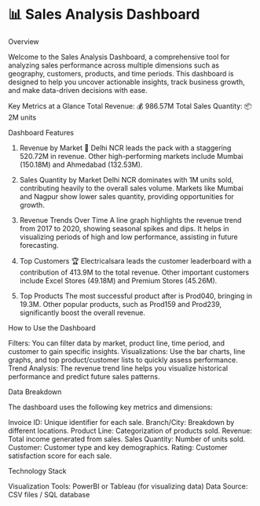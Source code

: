 # 📊 Sales Analysis Dashboard
Overview

Welcome to the Sales Analysis Dashboard, a comprehensive tool for analyzing sales performance across multiple dimensions such as geography, customers, products, and time periods. This dashboard is designed to help you uncover actionable insights, track business growth, and make data-driven decisions with ease.

Key Metrics at a Glance
Total Revenue: 💰 986.57M
Total Sales Quantity: 📦 2M units


Dashboard Features

1. Revenue by Market
📍 Delhi NCR leads the pack with a staggering 520.72M in revenue.
  Other high-performing markets include Mumbai (150.18M) and Ahmedabad (132.53M).

3. Sales Quantity by Market
    Delhi NCR dominates with 1M units sold, contributing heavily to the overall sales volume.
    Markets like Mumbai and Nagpur show lower sales quantity, providing opportunities for growth.

4. Revenue Trends Over Time
  A line graph highlights the revenue trend from 2017 to 2020, showing seasonal spikes and dips.
  It helps in visualizing periods of high and low performance, assisting in future forecasting.

6. Top Customers
  🏆 Electricalsara leads the customer leaderboard with a contribution of 413.9M to the total revenue.
  Other important customers include Excel Stores (49.18M) and Premium Stores (45.26M).

7. Top Products
  The most successful product after  is Prod040, bringing in 19.3M.
  Other popular products, such as Prod159 and Prod239, significantly boost the overall revenue.


How to Use the Dashboard

  Filters: You can filter data by market, product line, time period, and customer to gain specific insights.
  Visualizations: Use the bar charts, line graphs, and top product/customer lists to quickly assess performance.
  Trend Analysis: The revenue trend line helps you visualize historical performance and predict future sales patterns.

Data Breakdown

The dashboard uses the following key metrics and dimensions:

  Invoice ID: Unique identifier for each sale.
  Branch/City: Breakdown by different locations.
  Product Line: Categorization of products sold.
  Revenue: Total income generated from sales.
  Sales Quantity: Number of units sold.
  Customer: Customer type and key demographics.
  Rating: Customer satisfaction score for each sale.

Technology Stack

 Visualization Tools: PowerBI or Tableau (for visualizing data)
 Data Source: CSV files / SQL database

